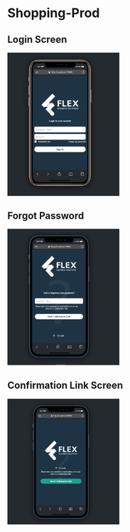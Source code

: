 # Shopping-Prod

<div style="flex-direction: column;">
  <div >
    <h2>Login Screen</h2>
    <img src="./client-app/src/assets/Images/LoginScreen.PNG" alt="Login Screen" width="50%"/>
  </div>
  <div>
    <h2>Forgot Password</h2>
    <img src="./client-app/src/assets/Images/ForgotPassword.PNG" alt="Forgot Password Screen" width="50%"/>
  </div>
    <div>
    <h2>Confirmation Link Screen</h2>
    <img src="./client-app/src/assets/Images/ConfirmationLink.PNG" alt="Confirmation Link Screen" width="50%"/>
  </div>
</div>
